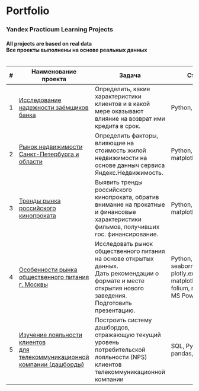 # Portfolio
### Yandex Practicum Learning Projects
#### All projects are based on real data <br> Все проекты выполнены на основе реальных данных <br><br>


| # |  Наименование проекта                                                                    |    Задача     |    Стек     |
|---|------------------------------------------------------------------------------------------|---------------|-------------|
|1  |<br>[Исследование надежности заёмщиков банка](Project_2_Borrower_reliability)<br><br>                                       |Определить, какие характеристики клиентов и в какой мере оказывают влияние на возврат ими кредита в срок.|Python, pandas|
|2  |<br>[Рынок недвижимости Санкт-Петербурга и области](Project_3_Real_estate)<br><br>                                 |Определить факторы, влияющие на стоимость жилой недвижимости на основе данныч сервиса Яндекс.Недвижимость.|Python, pandas, matplotlib.pyplot|
|3  |<br>[Тренды рынка российского кинопроката](Project_4_Film_distribution)<br><br>                                          |Выявить тренды российского кинопроката, обратив внимание на прокатные и финансовые характеристики фильмов, получивших гос. финансирование.|Python, pandas, matplotlib.pyplot|
|4  |<br>[Особенности рынка общественного питания г. Москвы](Project_6_Eateries_in_Moscow)<br><br>                             |Исследовать рынок общественного питания на основе открытых данных.<br>Дать рекомендации о формате и месте открытия нового заведения. Подготовить презентацию.|Python, pandas, seaborn, plotly.express, matplotlib, folium, numpy, MS PowerPoint| 
|5  |<br>[Изучение лояльности клиентов <br> для телекоммуникационной компании (дашборды)](Project_8_Net_Promoter_Score_for_Telecom)<br><br>|Построить систему дашбордов, отражающую текущий уровень потребительской лояльности (NPS) клиентов телекоммуникационной компании|SQL, Python, pandas, Tableau|


